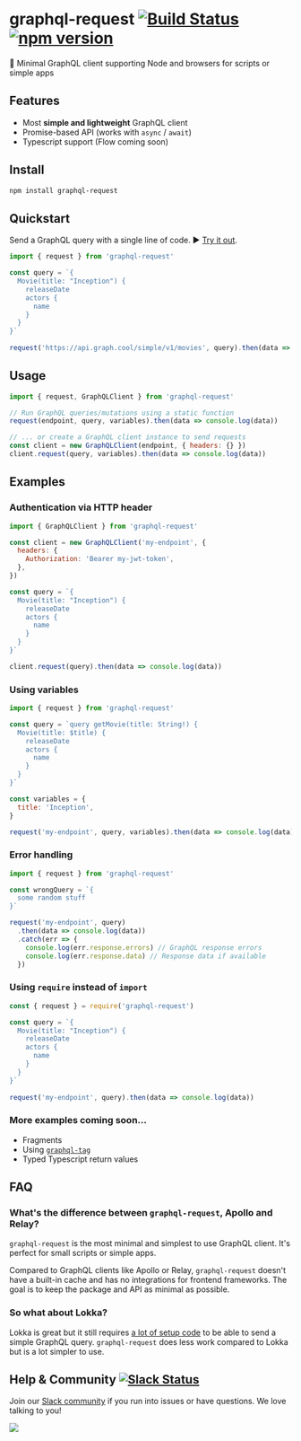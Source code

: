# graphql-request [![Build Status](https://travis-ci.org/graphcool/graphql-request.svg?branch=master)](https://travis-ci.org/graphcool/graphql-request) [![npm version](https://badge.fury.io/js/graphql-request.svg)](https://badge.fury.io/js/graphql-request)

📡 Minimal GraphQL client supporting Node and browsers for scripts or simple apps

## Features

* Most **simple and lightweight** GraphQL client
* Promise-based API (works with `async` / `await`)
* Typescript support (Flow coming soon)


## Install

```sh
npm install graphql-request
```

## Quickstart

Send a GraphQL query with a single line of code. ▶️ [Try it out](https://runkit.com/593130bdfad7120012472003/593130bdfad7120012472004).

```js
import { request } from 'graphql-request'

const query = `{
  Movie(title: "Inception") {
    releaseDate
    actors {
      name
    }
  }
}`
  
request('https://api.graph.cool/simple/v1/movies', query).then(data => console.log(data))
```

## Usage

```js
import { request, GraphQLClient } from 'graphql-request'

// Run GraphQL queries/mutations using a static function
request(endpoint, query, variables).then(data => console.log(data))

// ... or create a GraphQL client instance to send requests
const client = new GraphQLClient(endpoint, { headers: {} })
client.request(query, variables).then(data => console.log(data)) 
```

## Examples

### Authentication via HTTP header

```js
import { GraphQLClient } from 'graphql-request'

const client = new GraphQLClient('my-endpoint', {
  headers: {
    Authorization: 'Bearer my-jwt-token',
  },
})

const query = `{
  Movie(title: "Inception") {
    releaseDate
    actors {
      name
    }
  }
}`

client.request(query).then(data => console.log(data)) 
```

### Using variables

```js
import { request } from 'graphql-request'

const query = `query getMovie(title: String!) {
  Movie(title: $title) {
    releaseDate
    actors {
      name
    }
  }
}`

const variables = {
  title: 'Inception',
}

request('my-endpoint', query, variables).then(data => console.log(data))
```

### Error handling

```js
import { request } from 'graphql-request'

const wrongQuery = `{
  some random stuff
}`

request('my-endpoint', query)
  .then(data => console.log(data))
  .catch(err => {
    console.log(err.response.errors) // GraphQL response errors
    console.log(err.response.data) // Response data if available
  })
```

### Using `require` instead of `import`

```js
const { request } = require('graphql-request')

const query = `{
  Movie(title: "Inception") {
    releaseDate
    actors {
      name
    }
  }
}`
  
request('my-endpoint', query).then(data => console.log(data))
```

### More examples coming soon...

* Fragments
* Using [`graphql-tag`](https://github.com/apollographql/graphql-tag)
* Typed Typescript return values

## FAQ

### What's the difference between `graphql-request`, Apollo and Relay?

`graphql-request` is the most minimal and simplest to use GraphQL client. It's perfect for small scripts or simple apps.

Compared to GraphQL clients like Apollo or Relay, `graphql-request` doesn't have a built-in cache and has no integrations for frontend frameworks. The goal is to keep the package and API as minimal as possible.

### So what about Lokka?

Lokka is great but it still requires [a lot of setup code](https://github.com/kadirahq/lokka-transport-http) to be able to send a simple GraphQL query. `graphql-request` does less work compared to Lokka but is a lot simpler to use.


## Help & Community [![Slack Status](https://slack.graph.cool/badge.svg)](https://slack.graph.cool)

Join our [Slack community](http://slack.graph.cool/) if you run into issues or have questions. We love talking to you!

![](http://i.imgur.com/5RHR6Ku.png)
